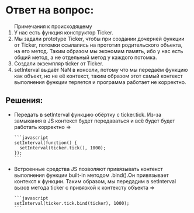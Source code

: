 <h1>Ответ на вопрос:</h1>

<ol>Примечания к происходящему
  <li>У нас есть функция конструктор Ticker.</li>
  <li>
    Мы задали prototype Ticker, чтобы при создании дочерней функции от Ticker, потомки
    ссылались на прототип родительского объекта, на его метод. Таким образом мы экономим память,
    ибо у нас есть общий метод, а не отдельный метод у каждого потомка.
  </li>
  <li>Создали экземпляр ticker от Ticker.</li>
  <liПередали метод .tick в setInterval с интервалом в 1 секунду.</li>
  <li>
    setInterval выдаёт NaN в консоли, потому что мы передаём функцию как объект, но не её контекст,
    таким образом этот самый контекст выполнения функции теряется и программа работает не корректно.
  </li>
</ol>

<h2>Решения:</h2>
<ul>
  <li>
    Передать в setInterval функцию обёртку с ticker.tick. Из-за замыкания в JS контекст будет передаваться и
    всё будет будет работать корректно =>
    
    ```javascript
    setInterval(function() {
      setInterval(ticker.tick(), 1000);
    });
    ```
    
  </li>
  <li>
    Встроенные средства JS позволяют привязывать контекст выполнения функции built-in методом .bind().Он привязывает контекст к функции.
    Таким образом, мы передадим в setInterval вызов метода ticker с привязкой к контексту объекта =>
  
    ```javascript
    setInterval(ticker.tick.bind(ticker), 1000);
    ```
    
  </li>
</ul>
